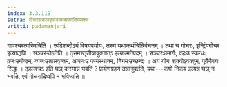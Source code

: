 ```yaml
---
index: 3.3.119
sutra: गोचरसंचरवहव्रजव्यजापणनिगमाश्च
vritti: padamanjari
---
```


 गावश्चरत्यस्मिन्निति । रूढिशब्दोऽयं विषयपर्यायः, तस्य यथाकथंचिन्निर्वचनम् । तथा च गोचरः, इन्द्रिंयगोचर इत्याद्यपि । सञ्चरन्तेऽनेति । ठ्समस्तृतीयायुक्तात्ऽ इत्यात्मनेपदम् । सञ्चरःउमार्गः, वहःउ स्कन्धः, व्रजःउगोष्ठम्, व्यजःउतालवृन्तम्, आपणःउ पण्यस्थानम्, निगमःउच्छन्दः । अयं योगः शक्योऽवक्तुम्, पूर्वेणैवघः सिद्धः । ठ्हलश्चऽ इति घञ् कस्मान्न भवति ? प्रायेणग्रहणं तत्रानुवर्तते, यथा---कषो निकष इत्यत्र घञ् न भवति, एवं गोचरादिष्वपि न भविष्यति ॥
